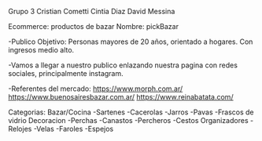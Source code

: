 Grupo 3
Cristian Cometti
Cintia Diaz
David Messina

Ecommerce: productos de bazar
Nombre: pickBazar

-Publico Objetivo: Personas mayores de 20 años, orientado a hogares. Con ingresos medio alto.

-Vamos a llegar a nuestro publico enlazando nuestra pagina con redes sociales, principalmente instagram.

-Referentes del mercado:
                        https://www.morph.com.ar/
                        https://www.buenosairesbazar.com.ar/
                        https://www.reinabatata.com/


Categorias: Bazar/Cocina
                -Sartenes
                -Cacerolas
                -Jarros
                -Pavas
                -Frascos de vidrio
            Decoracion
                -Perchas
                -Canastos
                -Percheros
                -Cestos
            Organizadores
                -Relojes
                -Velas
                -Faroles
                -Espejos                             
